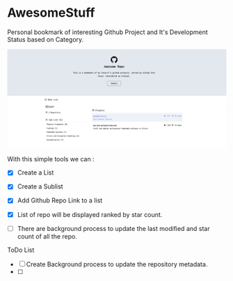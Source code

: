 # AwesomeStuff

Personal bookmark of interesting Github Project and It's Development Status based on Category.

![Image description](screenshot.png)


With this simple tools we can :

- [x] Create a List
- [x] Create a Sublist
- [x] Add Github Repo Link to a list
- [x] List of repo will be displayed ranked by star count.
- [ ] There are background process to update the last modified and star count of all the repo.


ToDo List
- [ ] Create Background process to update the repository metadata.
- [ ]
